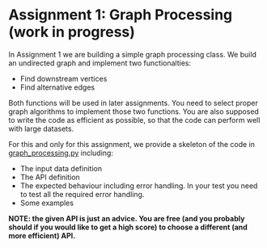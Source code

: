 # Assignment 1: Graph Processing (work in progress)

In Assignment 1 we are building a simple graph processing class.
We build an undirected graph and implement two functionalties:
  * Find downstream vertices
  * Find alternative edges

Both functions will be used in later assignments.
You need to select proper graph algorithms to implement those two functions.
You are also supposed to write the code as efficient as possible,
so that the code can perform well with large datasets.

For this and only for this assignment, we provide a skeleton of the code
in [graph_processing.py](./graph_processing.py) including:
  * The input data definition
  * The API definition
  * The expected behaviour including error handling. In your test you need to test all the required error handling.
  * Some examples

**NOTE: the given API is just an advice. 
You are free (and you probably should if you would like to get a high score) to choose a different (and more efficient) API.**
